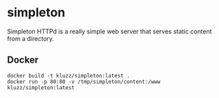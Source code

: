 # simpleton
Simpleton HTTPd is a really simple web server that serves static content from a directory.







## Docker

```
docker build -t kluzz/simpleton:latest .
docker run -p 80:80 -v /tmp/simpleton/content:/www kluzz/simpleton:latest
```